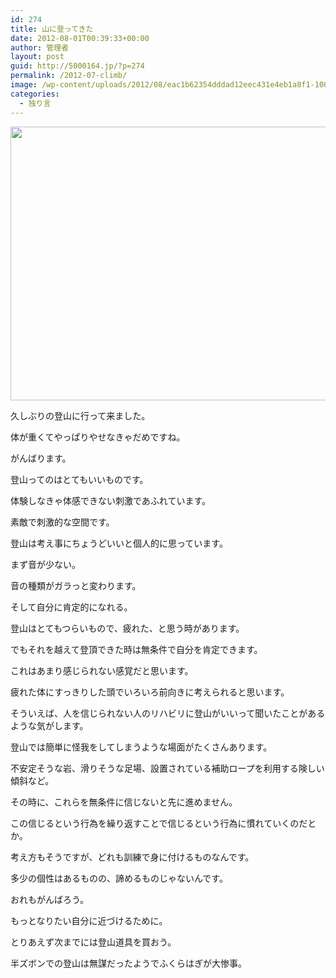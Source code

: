 ```yaml
---
id: 274
title: 山に登ってきた
date: 2012-08-01T00:39:33+00:00
author: 管理者
layout: post
guid: http://5000164.jp/?p=274
permalink: /2012-07-climb/
image: /wp-content/uploads/2012/08/eac1b62354dddad12eec431e4eb1a8f1-1000x288.jpg
categories:
  - 独り言
---
```

[<img src="http://5000164.jp/wp-content/uploads/2012/08/eac1b62354dddad12eec431e4eb1a8f1-1024x768.jpg" alt="" title="de_20120729_登山" width="584" height="438" class="aligncenter size-large wp-image-275" srcset="http://5000164.jp/wp-content/uploads/2012/08/eac1b62354dddad12eec431e4eb1a8f1-1024x768.jpg 1024w, http://5000164.jp/wp-content/uploads/2012/08/eac1b62354dddad12eec431e4eb1a8f1-300x225.jpg 300w, http://5000164.jp/wp-content/uploads/2012/08/eac1b62354dddad12eec431e4eb1a8f1-400x300.jpg 400w" sizes="(max-width: 584px) 100vw, 584px" />](http://5000164.jp/wp-content/uploads/2012/08/eac1b62354dddad12eec431e4eb1a8f1.jpg)

久しぶりの登山に行って来ました。
  
体が重くてやっぱりやせなきゃだめですね。
  
がんばります。

登山ってのはとてもいいものです。
  
体験しなきゃ体感できない刺激であふれています。
  
素敵で刺激的な空間です。

登山は考え事にちょうどいいと個人的に思っています。
  
まず音が少ない。
  
音の種類がガラっと変わります。
  
そして自分に肯定的になれる。
  
登山はとてもつらいもので、疲れた、と思う時があります。
  
でもそれを越えて登頂できた時は無条件で自分を肯定できます。
  
これはあまり感じられない感覚だと思います。
  
疲れた体にすっきりした頭でいろいろ前向きに考えられると思います。

そういえば、人を信じられない人のリハビリに登山がいいって聞いたことがあるような気がします。
  
登山では簡単に怪我をしてしまうような場面がたくさんあります。
  
不安定そうな岩、滑りそうな足場、設置されている補助ロープを利用する険しい傾斜など。
  
その時に、これらを無条件に信じないと先に進めません。
  
この信じるという行為を繰り返すことで信じるという行為に慣れていくのだとか。
  
考え方もそうですが、どれも訓練で身に付けるものなんです。
  
多少の個性はあるものの、諦めるものじゃないんです。

おれもがんばろう。
  
もっとなりたい自分に近づけるために。
  
とりあえず次までには登山道具を買おう。
  
半ズボンでの登山は無謀だったようでふくらはぎが大惨事。